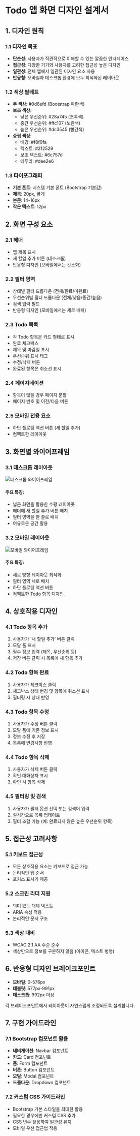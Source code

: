 # Todo 앱 화면 디자인 설계서

## 1. 디자인 원칙

### 1.1 디자인 목표
- **단순성**: 사용자가 직관적으로 이해할 수 있는 깔끔한 인터페이스
- **접근성**: 다양한 기기와 사용자를 고려한 접근성 높은 디자인
- **일관성**: 전체 앱에서 일관된 디자인 요소 사용
- **반응형**: 모바일과 데스크톱 환경에 모두 최적화된 레이아웃

### 1.2 색상 팔레트
- **주 색상**: #0d6efd (Bootstrap 파란색)
- **보조 색상**: 
  - 낮은 우선순위: #28a745 (초록색)
  - 중간 우선순위: #ffc107 (노란색)
  - 높은 우선순위: #dc3545 (빨간색)
- **중립 색상**:
  - 배경: #f8f9fa
  - 텍스트: #212529
  - 보조 텍스트: #6c757d
  - 테두리: #dee2e6

### 1.3 타이포그래피
- **기본 폰트**: 시스템 기본 폰트 (Bootstrap 기본값)
- **제목**: 20px, 굵게
- **본문**: 14-16px
- **작은 텍스트**: 12px

## 2. 화면 구성 요소

### 2.1 헤더
- 앱 제목 표시
- 새 할일 추가 버튼 (데스크톱)
- 반응형 디자인 (모바일에서는 간소화)

### 2.2 필터 영역
- 상태별 필터 드롭다운 (전체/완료/미완료)
- 우선순위별 필터 드롭다운 (전체/낮음/중간/높음)
- 검색 입력 필드
- 반응형 디자인 (모바일에서는 세로 배치)

### 2.3 Todo 목록
- 각 Todo 항목은 카드 형태로 표시
- 완료 체크박스
- 제목 및 마감일 표시
- 우선순위 표시 태그
- 수정/삭제 버튼
- 완료된 항목은 취소선 표시

### 2.4 페이지네이션
- 항목이 많을 경우 페이지 분할
- 페이지 번호 및 이전/다음 버튼

### 2.5 모바일 전용 요소
- 하단 플로팅 액션 버튼 (새 할일 추가)
- 컴팩트한 레이아웃

## 3. 화면별 와이어프레임

### 3.1 데스크톱 레이아웃

![데스크톱 와이어프레임](./images/desktop-wireframe.svg)

#### 주요 특징:
- 넓은 화면을 활용한 수평 레이아웃
- 헤더에 새 할일 추가 버튼 배치
- 필터 영역을 한 줄로 배치
- 여유로운 공간 활용

### 3.2 모바일 레이아웃

![모바일 와이어프레임](./images/mobile-wireframe.svg)

#### 주요 특징:
- 세로 방향 레이아웃 최적화
- 필터 영역 세로 배치
- 하단 플로팅 액션 버튼
- 컴팩트한 Todo 항목 디자인

## 4. 상호작용 디자인

### 4.1 Todo 항목 추가
1. 사용자가 '새 할일 추가' 버튼 클릭
2. 모달 폼 표시
3. 필수 정보 입력 (제목, 우선순위 등)
4. 저장 버튼 클릭 시 목록에 새 항목 추가

### 4.2 Todo 항목 완료
1. 사용자가 체크박스 클릭
2. 체크박스 상태 변경 및 항목에 취소선 표시
3. 필터링 시 상태 반영

### 4.3 Todo 항목 수정
1. 사용자가 수정 버튼 클릭
2. 모달 폼에 기존 정보 표시
3. 정보 수정 후 저장
4. 목록에 변경사항 반영

### 4.4 Todo 항목 삭제
1. 사용자가 삭제 버튼 클릭
2. 확인 대화상자 표시
3. 확인 시 항목 삭제

### 4.5 필터링 및 검색
1. 사용자가 필터 옵션 선택 또는 검색어 입력
2. 실시간으로 목록 업데이트
3. 필터 조합 가능 (예: 완료되지 않은 높은 우선순위 항목)

## 5. 접근성 고려사항

### 5.1 키보드 접근성
- 모든 상호작용 요소는 키보드로 접근 가능
- 논리적인 탭 순서
- 포커스 표시기 제공

### 5.2 스크린 리더 지원
- 의미 있는 대체 텍스트
- ARIA 속성 적용
- 논리적인 문서 구조

### 5.3 색상 대비
- WCAG 2.1 AA 수준 준수
- 색상만으로 정보를 구분하지 않음 (아이콘, 텍스트 병행)

## 6. 반응형 디자인 브레이크포인트

- **모바일**: 0-576px
- **태블릿**: 577px-991px
- **데스크톱**: 992px 이상

각 브레이크포인트에서 레이아웃이 자연스럽게 조정되도록 설계합니다.

## 7. 구현 가이드라인

### 7.1 Bootstrap 컴포넌트 활용
- **네비게이션**: Navbar 컴포넌트
- **카드**: Card 컴포넌트
- **폼**: Form 컴포넌트
- **버튼**: Button 컴포넌트
- **모달**: Modal 컴포넌트
- **드롭다운**: Dropdown 컴포넌트

### 7.2 커스텀 CSS 가이드라인
- Bootstrap 기본 스타일을 최대한 활용
- 필요한 경우에만 커스텀 CSS 추가
- CSS 변수 활용하여 일관성 유지
- 모바일 우선 접근법 적용
